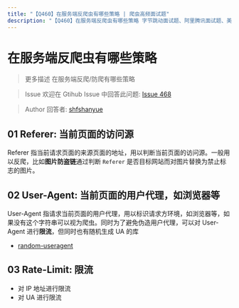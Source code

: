 ```yaml
---
title: "【Q460】在服务端反爬虫有哪些策略 | 爬虫高频面试题"
description: "【Q460】在服务端反爬虫有哪些策略 字节跳动面试题、阿里腾讯面试题、美团小米面试题。"
---
```


# 在服务端反爬虫有哪些策略

> 更多描述
> 在服务端反爬/防爬有哪些策略

> Issue
> 欢迎在 Gtihub Issue 中回答此问题: [Issue 468](https://github.com/shfshanyue/Daily-Question/issues/468)

> Author
> 回答者: [shfshanyue](https://github.com/shfshanyue)

## 01 Referer: 当前页面的访问源

Referer 指当前请求页面的来源页面的地址，用以判断当前页面的访问源。一般用以反爬，比如**图片防盗链**通过判断 `Referer` 是否目标网站而对图片替换为禁止标志的图片。

## 02 User-Agent: 当前页面的用户代理，如浏览器等

User-Agent 指请求当前页面的用户代理，用以标识请求方环境，如浏览器等，如果没有这个字符串可以视为爬虫。同时为了避免伪造用户代理，可以对 User-Agent 进行**限流**，但同时也有随机生成 UA 的库

- [random-useragent](https://github.com/skratchdot/random-useragent)

## 03 Rate-Limit: 限流

- 对 IP 地址进行限流
- 对 UA 进行限流
